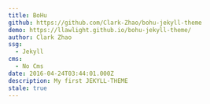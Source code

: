 ```yaml
---
title: BoHu
github: https://github.com/Clark-Zhao/bohu-jekyll-theme
demo: https://llawlight.github.io/bohu-jekyll-theme/
author: Clark Zhao
ssg:
  - Jekyll
cms:
  - No Cms
date: 2016-04-24T03:44:01.000Z
description: My first JEKYLL-THEME
stale: true
---
```

